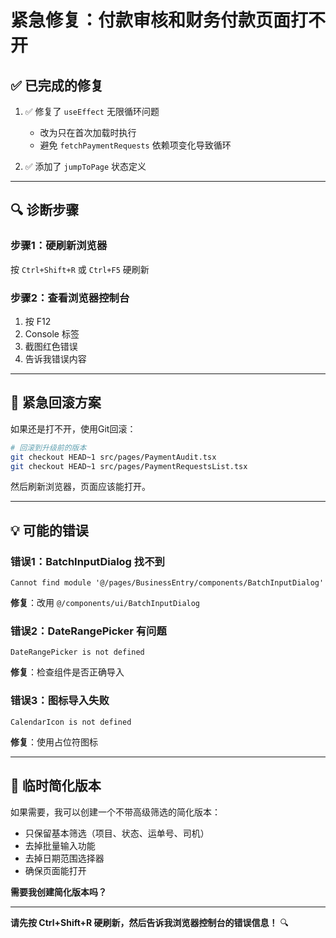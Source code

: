 # 紧急修复：付款审核和财务付款页面打不开

## ✅ 已完成的修复

1. ✅ 修复了 `useEffect` 无限循环问题
   - 改为只在首次加载时执行
   - 避免 `fetchPaymentRequests` 依赖项变化导致循环

2. ✅ 添加了 `jumpToPage` 状态定义

---

## 🔍 诊断步骤

### 步骤1：硬刷新浏览器

按 `Ctrl+Shift+R` 或 `Ctrl+F5` 硬刷新

### 步骤2：查看浏览器控制台

1. 按 F12
2. Console 标签
3. 截图红色错误
4. 告诉我错误内容

---

## 🚨 紧急回滚方案

如果还是打不开，使用Git回滚：

```bash
# 回滚到升级前的版本
git checkout HEAD~1 src/pages/PaymentAudit.tsx
git checkout HEAD~1 src/pages/PaymentRequestsList.tsx
```

然后刷新浏览器，页面应该能打开。

---

## 💡 可能的错误

### 错误1：BatchInputDialog 找不到
```
Cannot find module '@/pages/BusinessEntry/components/BatchInputDialog'
```

**修复**：改用 `@/components/ui/BatchInputDialog`

### 错误2：DateRangePicker 有问题
```
DateRangePicker is not defined
```

**修复**：检查组件是否正确导入

### 错误3：图标导入失败
```
CalendarIcon is not defined
```

**修复**：使用占位符图标

---

## 🎯 临时简化版本

如果需要，我可以创建一个不带高级筛选的简化版本：
- 只保留基本筛选（项目、状态、运单号、司机）
- 去掉批量输入功能
- 去掉日期范围选择器
- 确保页面能打开

**需要我创建简化版本吗？**

---

**请先按 Ctrl+Shift+R 硬刷新，然后告诉我浏览器控制台的错误信息！** 🔍

